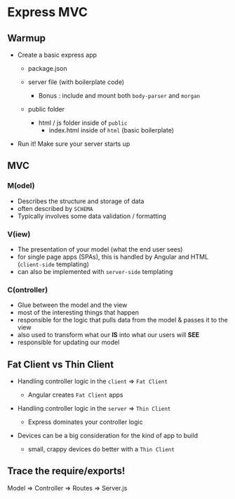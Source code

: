 # Express MVC

## Warmup

- Create a basic express app
  - package.json
  
  - server file (with boilerplate code)
    - Bonus : include and mount both `body-parser` and `morgan`
    
  - public folder
    - html / js folder inside of `public`
      - index.html inside of `html` (basic boilerplate)

- Run it!  Make sure your server starts up


## MVC

### M(odel)
  - Describes the structure and storage of data
  - often described by `SCHEMA`
  - Typically involves some data validation / formatting
  
### V(iew)
  - The presentation of your model (what the end user sees)
  - for single page apps (SPAs), this is handled by Angular and HTML (`client-side` templating)
  - can also be implemented with `server-side` templating

### C(ontroller)
  - Glue between the model and the view
  - most of the interesting things that happen
  - responsible for the logic that pulls data from the model & passes it to the view
  - also used to transform what our __IS__ into what our users will __SEE__
  - responsible for updating our model
  
  
## Fat Client vs Thin Client

- Handling controller logic in the `client` => `Fat Client`
  - Angular creates `Fat Client` apps

- Handling controller logic in the `server` => `Thin Client`
  - Express dominates your controller logic
  
- Devices can be a big consideration for the kind of app to build
  - small, crappy devices do better with a `Thin Client`


## Trace the require/exports!

Model => Controller => Routes => Server.js




  
